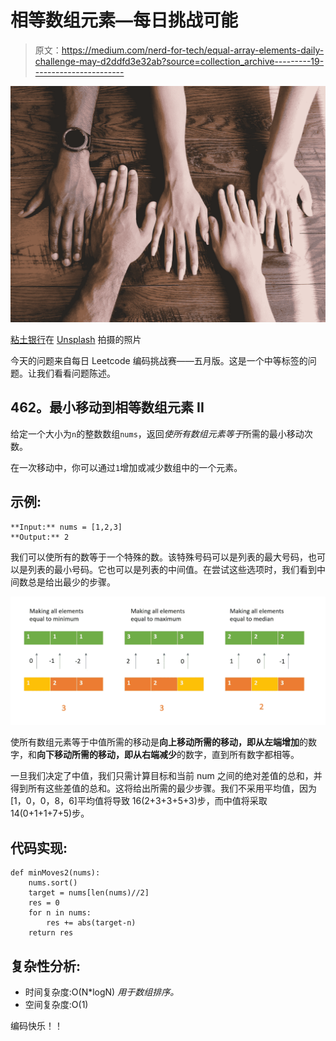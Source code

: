 # 相等数组元素—每日挑战可能

> 原文：<https://medium.com/nerd-for-tech/equal-array-elements-daily-challenge-may-d2ddfd3e32ab?source=collection_archive---------19----------------------->

![](img/ad0b2f20b8abf621e76df4f612fa3350.png)

[粘土银行](https://unsplash.com/@claybanks?utm_source=unsplash&utm_medium=referral&utm_content=creditCopyText)在 [Unsplash](https://unsplash.com/s/photos/equal?utm_source=unsplash&utm_medium=referral&utm_content=creditCopyText) 拍摄的照片

今天的问题来自每日 Leetcode 编码挑战赛——五月版。这是一个中等标签的问题。让我们看看问题陈述。

## 462。最小移动到相等数组元素 II

给定一个大小为`n`的整数数组`nums`，返回*使所有数组元素等于*所需的最小移动次数。

在一次移动中，你可以通过`1`增加或减少数组中的一个元素。

## 示例:

```
**Input:** nums = [1,2,3]
**Output:** 2
```

我们可以使所有的数等于一个特殊的数。该特殊号码可以是列表的最大号码，也可以是列表的最小号码。它也可以是列表的中间值。在尝试这些选项时，我们看到中间数总是给出最少的步骤。

![](img/157df3b8c71c1a0e6ba36704283d432f.png)

使所有数组元素等于中值所需的移动是**向上移动所需的移动，即从左端增加**的数字，和**向下移动所需的移动，即从右端减少**的数字，直到所有数字都相等。

一旦我们决定了中值，我们只需计算目标和当前 num 之间的绝对差值的总和，并得到所有这些差值的总和。这将给出所需的最少步骤。我们不采用平均值，因为[1，0，0，8，6]平均值将导致 16(2+3+3+5+3)步，而中值将采取 14(0+1+1+7+5)步。

## 代码实现:

```
def minMoves2(nums):
    nums.sort()
    target = nums[len(nums)//2]
    res = 0
    for n in nums:
        res += abs(target-n)
    return res
```

## 复杂性分析:

*   时间复杂度:O(N*logN) *用于数组排序。*
*   空间复杂度:O(1)

编码快乐！！